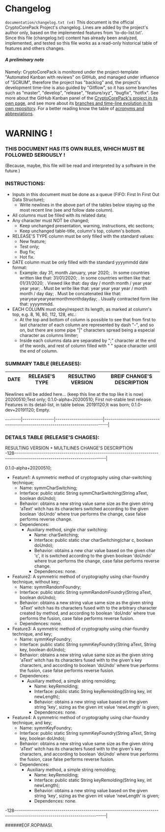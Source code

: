 <a name="presentation"></a>

# Changelog
`documentation/changelog.txt (v4)`
This document is the official CryptoCorePack Project's changelog. Lines are added by the project's author only, based on the implemented features from 'to-do-list.txt'.  
Since this file (changelog.txt) content has already been analyzed, implemented, and tested so this file works as a read-only historical table of features and others changes.  
  
  
  
##### A preliminary note
Namely: CryptoCorePack is monitored under the project-template "Automated Kanban with reviews" on GitHub, and managed under influence of "SCRUM", therefore the project has "backlog" and, the project's development time-line is also guided by "Gitflow", so it has some branches such as "master", "develop", "release", "feature/xyz", "bugfix", "hotfix". See more about the GitHub Kanban panel of the [CryptoCorePack's project in its own page](https://github.com/users/ROPIMASI/projects/9), and see more about its [branches and time-line evolution in its own repository](https://github.com/ROPIMASI/CryptoCorePack). For a better reading know the table of [acronyms and abbreviations](https://github.com/ROPIMASI/CryptoCorePack/tree/master/documentation/acronyms-abbreviations.txt).
  
  
  
# WARNING !
### THIS DOCUMENT HAS ITS OWN RULES, WHICH MUST BE FOLLOWED SERIOUSLY !
(Because, maybe, this file will be read and interpreted by a software in the future.)  
  
  
  
### INSTRUCTIONS:
+ Inputs in this document must be done as a queue (FIFO: First In First Out Data Structure);
  - Write newlines in the above part of the tables below staying up the most recent line (see and follow date column).  
+ All columns must be filled with its related data;  
+ Any character must NOT be changed;
  - Keep unchanged presentation, warning, instructions, etc sections;
  - Keep unchanged table-title, column's top, column's bottom.  
+ RELEASE'S TYPE column must be only filled with the standard values:
  - New feature;
  - Test only;
  - Bug fix;
  - Hot fix.
+ DATE column must be only filled with the standard yyyymmdd date format:
  - Example: day 31, month January, year 2020;
    . In some countries written like that: 31/01/2020;
    . In some countries written like that: 01/31/2020;
    . Viewed like that: day day / month month / year year year year;
    . Must be write like that: year year year year / month month / day day;
    . Must be concatenated like that: yearyearyearyearmonthmonthdayday;
    . Usually contracted form like that: yyyymmdd.
+ EACH COLUMN must obey/respect its length, as marked at column's top, e.g. 8, 16, 80, 112, 128, etc.:
  - At the top and bottom of column is possible to see that from first to last character of each column are represented by dash "-", and so on, but there are some pipe "|" characters spread being a especial character as columns limiter;  
  - Inside each columns data are separated by ";" character at the end of the words, and rest of column filled with " " space character until the end of column.  
  
  
  
### SUMMARY TABLE (RELEASES):  
DATE    |RELEASE'S TYPE  |RESULTING VERSION       |BREIF CHANGE'S DESCRIPTION  
--------|----------------|------------------------|--------------------------------------------------------------------------------|  
                                                                                                                                    
Newlines will be added here... (keep this line at the top like it is now)  
20200510;Test only;       0.1.0-alpha+20200510;    First not-stable test release. Features in its detail-list, in table below.
20191120;It was born;     0.1.0-dev+20191120;      Empty.  
                                                                                                                                    
--------|----------------|------------------------|--------------------------------------------------------------------------------|  
  
  
  
### DETAILS TABLE (RELEASE'S CHAGES):  
RESULTING VERSION + MULTILINES CHANGE'S DESCRIPTION  
-128----------------------------------------------------------------------------------------------------------------------------|  
                                                                                                                                
0.1.0-alpha+20200510;  
  - Feature1: A symmetric method of cryptography using char-switching technique;
	- Name: symmCharSwitching;
  	- Interface: public static String symmCharSwitching(String aText, boolean doUndo);
  	- Behavior: obtains a new string value same size as the given string 'aText' witch has its characters switched according
  	  to the given boolean 'doUndo' where true performs the change, case false performs reverse change.
  	- Dependences:
  	  - Auxiliary method, single char switching:
  	    - Name: charSwitching;
  	    - Interface: public static char charSwitching(char c, boolean doUndo);
  	    - Behavior: obtains a new char value based on the given char 'c', it is switched according to the given boolean
  	      'doUndo' where true performs the change, case false performs reverse change.
  	    - Dependences: none.
  - Feature2: A symmetric method of cryptography using char-foundry technique, without key;
	- Name: symmRandomFoundry;
  	- Interface: public static String symmRandomFoundry(String aText, boolean doUndo);
  	- Behavior: obtains a new string value same size as the given string 'aText' witch has its characters fused with to the
  	  arbitrary character created by method, and according to boolean 'doUndo' where true performs the fusion, case false
  	  performs reverse fusion.
  	- Dependences: none.
  - Feature3: A symmetric method of cryptography using char-foundry technique, and key;
	- Name: symmKeyFoundry;
  	- Interface: public static String symmKeyFoundry(String aText, String key, boolean doUndo);
  	- Behavior: obtains a new string value same size as the given string 'aText' witch has its characters fused with to the
  	  given's key characters, and according to boolean 'doUndo' where true performs the fusion, case false performs reverse
  	  fusion.
  	- Dependences:
  	  - Auxiliary method, a simple string remolding;
  	    - Name: keyRemolding;
  	    - Interface: public static String keyRemolding(String key, int newLength);
  	    - Behavior: obtains a new string value based on the given string 'key', sizing as the given int value 'newLength' is
  	      given; 
  	    - Dependences: none.
  - Feature4: A symmetric method of cryptography using char-foundry technique, and key;
	- Name: symmKeyFoundry;
  	- Interface: public static String symmKeyFoundry(String aText, String key, boolean doUndo);
  	- Behavior: obtains a new string value same size as the given string 'aText' witch has its characters fused with to the
  	  given's key characters, and according to boolean 'doUndo' where true performs the fusion, case false performs reverse
  	  fusion.
  	- Dependences:
  	  - Auxiliary method, a simple string remolding;
  	    - Name: keyRemolding;
  	    - Interface: public static String keyRemolding(String key, int newLength);
  	    - Behavior: obtains a new string value based on the given string 'key', sizing as the given int value 'newLength' is
  	      given; 
  	    - Dependences: none.  
                                                                                                                                
-128----------------------------------------------------------------------------------------------------------------------------|  
  
  
  
######EOF.ROPIMASI.  